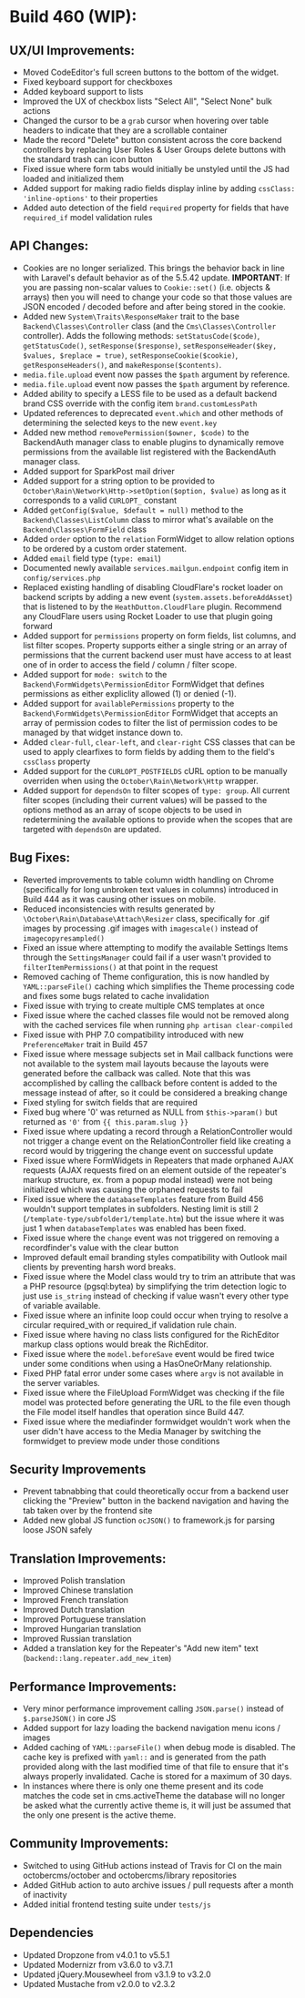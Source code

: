 # Build 460 (WIP):

## UX/UI Improvements:
- Moved CodeEditor's full screen buttons to the bottom of the widget.
- Fixed keyboard support for checkboxes
- Added keyboard support to lists
- Improved the UX of checkbox lists "Select All", "Select None" bulk actions
- Changed the cursor to be a `grab` cursor when hovering over table headers to indicate that they are a scrollable container
- Made the record "Delete" button consistent across the core backend controllers by replacing User Roles & User Groups delete buttons with the standard trash can icon button
- Fixed issue where form tabs would initially be unstyled until the JS had loaded and initialized them
- Added support for making radio fields display inline by adding `cssClass: 'inline-options'` to their properties
- Added auto detection of the field `required` property for fields that have `required_if` model validation rules

## API Changes:
- Cookies are no longer serialized. This brings the behavior back in line with Laravel's default behavior as of the 5.5.42 update. **IMPORTANT**: If you are passing non-scalar values to `Cookie::set()` (i.e. objects & arrays) then you will need to change your code so that those values are JSON encoded / decoded before and after being stored in the cookie.
- Added new `System\Traits\ResponseMaker` trait to the base `Backend\Classes\Controller` class (and the `Cms\Classes\Controller` controller). Adds the following methods: `setStatusCode($code)`, `getStatusCode()`, `setResponse($response)`, `setResponseHeader($key, $values, $replace = true)`, `setResponseCookie($cookie)`, `getResponseHeaders()`, and `makeResponse($contents)`.
- `media.file.upload` event now passes the `$path` argument by reference.
- `media.file.upload` event now passes the `$path` argument by reference.
- Added ability to specify a LESS file to be used as a default backend brand CSS override with the config item `brand.customLessPath`
- Updated references to deprecated `event.which` and other methods of determining the selected keys to the new `event.key`
- Added new method `removePermission($owner, $code)` to the BackendAuth manager class to enable plugins to dynamically remove permissions from the available list registered with the BackendAuth manager class.
- Added support for SparkPost mail driver
- Added support for a string option to be provided to `October\Rain\Network\Http->setOption($option, $value)` as long as it corresponds to a valid `CURLOPT_` constant
- Added `getConfig($value, $default = null)` method to the `Backend\Classes\ListColumn` class to mirror what's available on the `Backend\Classes\FormField` class
- Added `order` option to the `relation` FormWidget to allow relation options to be ordered by a custom order statement.
- Added `email` field type (`type: email`)
- Documented newly available `services.mailgun.endpoint` config item in `config/services.php`
- Replaced existing handling of disabling CloudFlare's rocket loader on backend scripts by adding a new event (`system.assets.beforeAddAsset`) that is listened to by the `HeathDutton.CloudFlare` plugin. Recommend any CloudFlare users using Rocket Loader to use that plugin going forward
- Added support for `permissions` property on form fields, list columns, and list filter scopes. Property supports either a single string or an array of permissions that the current backend user must have access to at least one of in order to access the field / column / filter scope.
- Added support for `mode: switch` to the `Backend\FormWidgets\PermissionEditor` FormWidget that defines permissions as either expliclity allowed (1) or denied (-1).
- Added support for `availablePermissions` property to the `Backend\FormWidgets\PermissionEditor` FormWidget that accepts an array of permission codes to filter the list of permission codes to be managed by that widget instance down to.
- Added `clear-full`, `clear-left`, and `clear-right` CSS classes that can be used to apply clearfixes to form fields by adding them to the field's `cssClass` property
- Added support for the `CURLOPT_POSTFIELDS` cURL option to be manually overriden when using the `October\Rain\Network\Http` wrapper.
- Added support for `dependsOn` to filter scopes of `type: group`. All current filter scopes (including their current values) will be passed to the options method as an array of scope objects to be used in redetermining the available options to provide when the scopes that are targeted with `dependsOn` are updated.

## Bug Fixes:
- Reverted improvements to table column width handling on Chrome (specifically for long unbroken text values in columns) introduced in Build 444 as it was causing other issues on mobile.
- Reduced inconsistencies with results generated by `\October\Rain\Database\Attach\Resizer` class, specifically for .gif images by processing .gif images with `imagescale()` instead of `imagecopyresampled()`
- Fixed an issue where attempting to modify the available Settings Items through the `SettingsManager` could fail if a user wasn't provided to `filterItemPermissions()` at that point in the request
- Removed caching of Theme configuration, this is now handled by `YAML::parseFile()` caching which simplifies the Theme processing code and fixes some bugs related to cache invalidation
- Fixed issue with trying to create multiple CMS templates at once
- Fixed issue where the cached classes file would not be removed along with the cached services file when running `php artisan clear-compiled`
- Fixed issue with PHP 7.0 compatibility introduced with new `PreferenceMaker` trait in Build 457
- Fixed issue where message subjects set in Mail callback functions were not available to the system mail layouts because the layouts were generated before the callback was called. Note that this was accomplished by calling the callback before content is added to the message instead of after, so it could be considered a breaking change
- Fixed styling for switch fields that are required
- Fixed bug where '0' was returned as NULL from `$this->param()` but returned as `'0'` from `{{ this.param.slug }}`
- Fixed issue where updating a record through a RelationController would not trigger a change event on the RelationController field like creating a record would by triggering the change event on successful update
- Fixed issue where FormWidgets in Repeaters that made orphaned AJAX requests (AJAX requests fired on an element outside of the repeater's markup structure, ex. from a popup modal instead) were not being initialized which was causing the orphaned requests to fail
- Fixed issue where the `databaseTemplates` feature from Build 456 wouldn't support templates in subfolders. Nesting limit is still 2 (`/template-type/subfolder1/template.htm`) but the issue where it was just 1 when `databaseTemplates` was enabled has been fixed.
- Fixed issue where the `change` event was not triggered on removing a recordfinder's value with the clear button
- Improved default email branding styles compatibility with Outlook mail clients by preventing harsh word breaks.
- Fixed issue where the Model class would try to trim an attribute that was a PHP resource (pgsql:bytea) by simplifying the trim detection logic to just use `is_string` instead of checking if value wasn't every other type of variable available.
- Fixed issue where an infinite loop could occur when trying to resolve a circular required_with or required_if validation rule chain.
- Fixed issue where having no class lists configured for the RichEditor markup class options would break the RichEditor.
- Fixed issue where the `model.beforeSave` event would be fired twice under some conditions when using a HasOneOrMany relationship.
- Fixed PHP fatal error under some cases where `argv` is not available in the server variables.
- Fixed issue where the FileUpload FormWidget was checking if the file model was protected before generating the URL to the file even though the File model itself handles that operation since Build 447.
- Fixed issue where the mediafinder formwidget wouldn't work when the user didn't have access to the Media Manager by switching the formwidget to preview mode under those conditions

## Security Improvements
- Prevent tabnabbing that could theoretically occur from a backend user clicking the "Preview" button in the backend navigation and having the tab taken over by the frontend site
- Added new global JS function `ocJSON()` to framework.js for parsing loose JSON safely

## Translation Improvements:
- Improved Polish translation
- Improved Chinese translation
- Improved French translation
- Improved Dutch translation
- Improved Portuguese translation
- Improved Hungarian translation
- Improved Russian translation
- Added a translation key for the Repeater's "Add new item" text (`backend::lang.repeater.add_new_item`)

## Performance Improvements:
- Very minor performance improvement calling `JSON.parse()` instead of `$.parseJSON()` in core JS
- Added support for lazy loading the backend navigation menu icons / images
- Added caching of `YAML::parseFile()` when debug mode is disabled. The cache key is prefixed with `yaml::` and is generated from the path provided along with the last modified time of that file to ensure that it's always properly invalidated. Cache is stored for a maximum of 30 days.
- In instances where there is only one theme present and its code matches the code set in cms.activeTheme the database will no longer be asked what the currently active theme is, it will just be assumed that the only one present is the active theme.

## Community Improvements:
- Switched to using GitHub actions instead of Travis for CI on the main octobercms/october and octobercms/library repositories
- Added GitHub action to auto archive issues / pull requests after a month of inactivity
- Added initial frontend testing suite under `tests/js`

## Dependencies
- Updated Dropzone from v4.0.1 to v5.5.1
- Updated Modernizr from v3.6.0 to v3.7.1
- Updated jQuery.Mousewheel from v3.1.9 to v3.2.0
- Updated Mustache from v2.0.0 to v2.3.2
